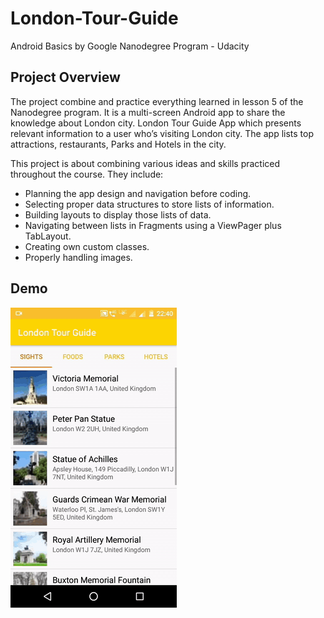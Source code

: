 # London-Tour-Guide
 Android Basics by Google Nanodegree Program -  Udacity
 
 ## Project Overview
 The project combine and practice everything learned in lesson 5 of the Nanodegree program. It is a multi-screen Android app to share the knowledge about London city. London Tour Guide App which presents relevant information to a user who’s visiting London city. The app lists top attractions, restaurants, Parks and Hotels in the city. 
 
This project is about combining various ideas and skills practiced throughout the course. They include:
- Planning the app design and navigation before coding.
- Selecting proper data structures to store lists of information.
- Building layouts to display those lists of data.
- Navigating between lists in Fragments using a ViewPager plus TabLayout.
- Creating own custom classes.
- Properly handling images.

## Demo
![](demo.gif)
